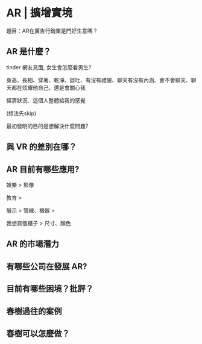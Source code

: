 # AR | 擴增實境

題目：AR在廣告行銷業是門好生意嗎？

## AR 是什麼？

tinder 網友見面, 女生會怎麼看男生?

身高、長相、穿著、乾淨、談吐、有沒有禮貌、聊天有沒有內涵、會不會聊天、聊天都在炫耀他自己，還是會關心我

經濟狀況、這個人整體給我的感覺

(想法先skip)

最初發明的目的是想解決什麼問題?

## 與 VR 的差別在哪？

## AR 目前有哪些應用?

娛樂 > 影像

教育 > 

展示 > 管線、機器 >

我想買個櫃子 > 尺寸、顏色

## AR 的市場潛力

## 有哪些公司在發展 AR?

## 目前有哪些困境？批評？

## 春樹過往的案例

## 春樹可以怎麼做？
